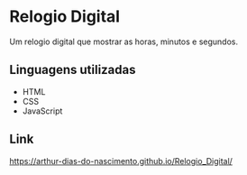 # Relogio Digital
Um relogio digital que mostrar as horas, minutos e segundos.

## Linguagens utilizadas

<ul>
 <li>HTML</li>
 <li>CSS</li>
 <li>JavaScript</li>
</ul>

## Link
https://arthur-dias-do-nascimento.github.io/Relogio_Digital/
